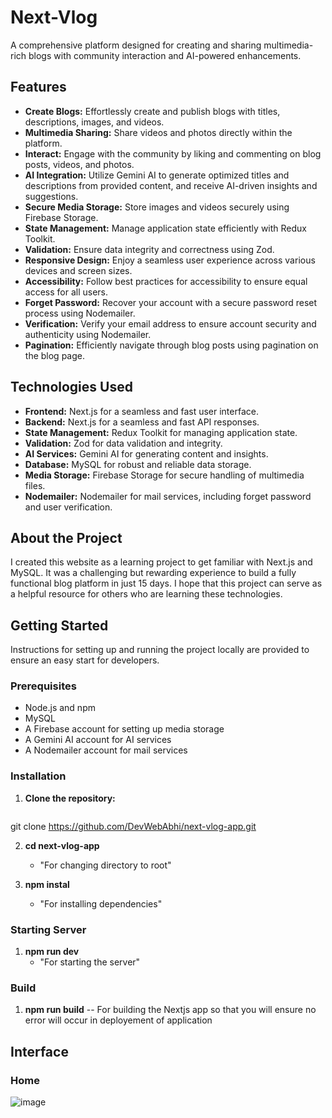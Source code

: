 # Next-Vlog

A comprehensive platform designed for creating and sharing multimedia-rich blogs with community interaction and AI-powered enhancements.

## Features

- **Create Blogs:** Effortlessly create and publish blogs with titles, descriptions, images, and videos.
- **Multimedia Sharing:** Share videos and photos directly within the platform.
- **Interact:** Engage with the community by liking and commenting on blog posts, videos, and photos.
- **AI Integration:** Utilize Gemini AI to generate optimized titles and descriptions from provided content, and receive AI-driven insights and suggestions.
- **Secure Media Storage:** Store images and videos securely using Firebase Storage.
- **State Management:** Manage application state efficiently with Redux Toolkit.
- **Validation:** Ensure data integrity and correctness using Zod.
- **Responsive Design:** Enjoy a seamless user experience across various devices and screen sizes.
- **Accessibility:** Follow best practices for accessibility to ensure equal access for all users.
- **Forget Password:** Recover your account with a secure password reset process using Nodemailer.
- **Verification:** Verify your email address to ensure account security and authenticity using Nodemailer.
- **Pagination:** Efficiently navigate through blog posts using pagination on the blog page.

## Technologies Used

- **Frontend:** Next.js for a seamless and fast user interface.
- **Backend:** Next.js for a seamless and fast API responses.
- **State Management:** Redux Toolkit for managing application state.
- **Validation:** Zod for data validation and integrity.
- **AI Services:** Gemini AI for generating content and insights.
- **Database:** MySQL for robust and reliable data storage.
- **Media Storage:** Firebase Storage for secure handling of multimedia files.
- **Nodemailer:** Nodemailer for mail services, including forget password and user verification.

## About the Project

I created this website as a learning project to get familiar with Next.js and MySQL. It was a challenging but rewarding experience to build a fully functional blog platform in just 15 days. I hope that this project can serve as a helpful resource for others who are learning these technologies.

## Getting Started

Instructions for setting up and running the project locally are provided to ensure an easy start for developers.

### Prerequisites

- Node.js and npm
- MySQL
- A Firebase account for setting up media storage
- A Gemini AI account for AI services
- A Nodemailer account for mail services

### Installation

1. **Clone the repository:**
   ```bash
git clone https://github.com/DevWebAbhi/next-vlog-app.git

2. **cd next-vlog-app**
   - "For changing directory to root"

3. **npm instal**  
   - "For installing dependencies"

### Starting Server   

1. **npm run dev**
   - "For starting the server"   

### Build

1. **npm run build**
   -- For building the Nextjs app  so that you will ensure no error will occur in deployement of application    


## Interface

### Home

  <img src="./readmeAssets/blogcard.PNG" alt="image"/>